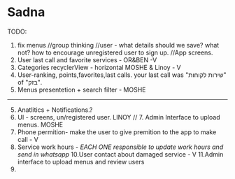 # Sadna
TODO:

 1. fix menus 
 //group thinking
     //user - what details should we save? what not? how to encourage unregistered user to sign up.
    //App screens.
 2. User last call and favorite services - OR&BEN -V
 3. Categories recyclerView - horizontal  MOSHE & Linoy - V
 4. User-ranking, points,favorites,last calls. your last call was "שירות לקוחות" of "בזק".
 5. Menus presentetion + search filter - MOSHE
--------------------------------------------- 
5. Anatlitics + Notifications.?
6. UI - screens, un/registered user. LINOY
// 7. Admin Interface to upload menus. MOSHE
8. Phone permition- make the user to give premition to the app to make call - V
9. Service work hours - *EACH ONE responsible to update work hours and send in whatsapp*
10.User contact about damaged service - V
11.Admin interface to upload menus and review users  
12.
